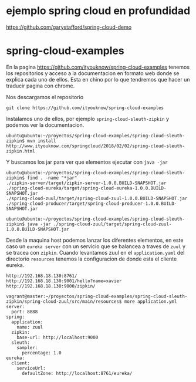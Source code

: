ejemplo spring cloud en profundidad
====================================

https://github.com/garystafford/spring-cloud-demo

spring-cloud-examples
=====================

En la pagina https://github.com/ityouknow/spring-cloud-examples tenemos los repositorios y acceso a la documentacion en formato
web donde se explica cada uno de ellos. Esta en chino por lo que tendremos que hacer un traducir pagina con chrome.

Nos descargamos el repositorio
```
git clone https://github.com/ityouknow/spring-cloud-examples
```
Instalamos uno de ellos, por ejemplo `spring-cloud-sleuth-zipkin` y podemos ver la documentacion.
```
ubuntu@ubuntu:~/proyectos/spring-cloud-examples/spring-cloud-sleuth-zipkin$ mvn install
http://www.ityouknow.com/springcloud/2018/02/02/spring-cloud-sleuth-zipkin.html
```
Y buscamos los jar para ver que elementos ejecutar con `java -jar`
```
ubuntu@ubuntu:~/proyectos/spring-cloud-examples/spring-cloud-sleuth-zipkin$ find . -name "*jar"
./zipkin-server/target/zipkin-server-1.0.0.BUILD-SNAPSHOT.jar
./spring-cloud-eureka/target/spring-cloud-eureka-1.0.0.BUILD-SNAPSHOT.jar
./spring-cloud-zuul/target/spring-cloud-zuul-1.0.0.BUILD-SNAPSHOT.jar
./spring-cloud-producer/target/spring-cloud-producer-1.0.0.BUILD-SNAPSHOT.jar

ubuntu@ubuntu:~/proyectos/spring-cloud-examples/spring-cloud-sleuth-zipkin$ java -jar ./spring-cloud-zuul/target/spring-cloud-zuul-1.0.0.BUILD-SNAPSHOT.jar
```
Desde la maquina host podemos lanzar los diferentes elementos, en este caso un `eureka server` con un servicio que se balancea a 
traves de `zuul` y se tracea con `zipkin`. Cuando levantamos zuul en el `application.yaml` del directorio `resources` tenemos la
configuracion de donde esta el cliente eureka.

```
http://192.168.18.130:8761/
http://192.168.18.130:9001/hello?name=xavier
http://192.168.18.130:9000/zipkin/
```

```
vagrant@master:~/proyectos/spring-cloud-examples/spring-cloud-sleuth-zipkin/spring-cloud-zuul/src/main/resources$ more application.yml
server:
  port: 8888
spring:
  application:
    name: zuul
  zipkin:
    base-url: http://localhost:9000
  sleuth:
    sampler:
      percentage: 1.0
eureka:
  client:
    serviceUrl:
      defaultZone: http://localhost:8761/eureka/
```




